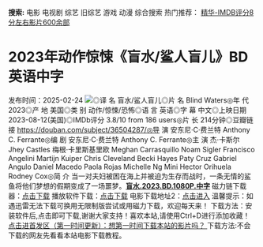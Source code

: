 **搜索:** 电影 电视剧 综艺 旧综艺 游戏 动漫 综合搜索 热门推荐： [精华-IMDB评分8分左右影片600余部](https://www.dytt8.com/html/gndy/jddy/20160320/50510.html)
# 2023年动作惊悚《盲水/鲨人盲儿》BD英语中字
发布时间：2025-02-24 
![](https://img9.doubanio.com/view/photo/l_ratio_poster/public/p2896980855.jpg)◎译 名 盲水/鲨人盲儿◎片 名 Blind Waters◎年 代 2023◎产 地 美国◎类 别 动作/惊悚/恐怖◎语 言 英语◎字 幕 中文◎上映日期 2023-08-12(美国)◎IMDb评分 3.8/10 from 186 users◎片 长 214分钟◎豆瓣链接 https://douban.com/subject/36504287/◎导 演 安东尼·C·费兰特 Anthony C. Ferrante◎编 剧 安东尼·C·费兰特 Anthony C. Ferrante◎主 演 杰·卡斯尔 Jhey Castles 梅根·卡里斯基里欧 Meghan Carrasquillo Noam Sigler Francisco Angelini Martijn Kuiper Chris Cleveland Becki Hayes Paty Cruz Gabriel Angulo Daniel Macedo Paola Rojas Michelle Ng Mini Hector Orihuela Rodney Cox◎简 介 当一对夫妇被困在海上并被迫为生存而战时，一条无情的鲨鱼将他们梦想的假期变成了一场噩梦。[**盲水.2023.BD.1080P.中字**](magnet:?xt=urn:btih:aa40e7cedd9cd3c405ca285a0e0cf03c1f70a566&dn=%e9%98%b3%e5%85%89%e7%94%b5%e5%bd%b1dygod.org.%e7%9b%b2%e6%b0%b4.2023.BD.1080P.%e4%b8%ad%e5%ad%97.mkv&tr=udp%3a%2f%2ftracker.opentrackr.org%3a1337%2fannounce&tr=udp%3a%2f%2fexodus.desync.com%3a6969%2fannounce) 磁力链下载器：[点击下载](https://dygod.org/js/bt.htm "qBittorrent") 播放软件下载：[点击下载](https://dygod.org/js/player.htm "PotPlayer") 电影下载地址2：[点击进入](https://dygod.org/ "阳光电影") 温馨提示：如遇迅雷无法下载可换用无限制版尝试或用磁力下载，欢迎每天来！  下载方法：安装软件后,点击即可下载,谢谢大家支持！喜欢本站,请使用Ctrl+D进行添加收藏！ [点击进首发区（第一时间更新）：想第一时间下载本站的影片吗？ ](https://www.ygdy8.net/)下载方法:不会下载的网友先看看本站电影下载教程。